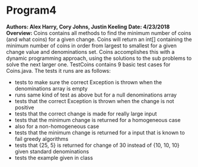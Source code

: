 # Program4 #
**Authors: Alex Harry, Cory Johns, Justin Keeling**
**Date: 4/23/2018**
**Overview:**
Coins contains all methods to find the minimum number of coins (and what coins) for a given change. Coins will return an int[] containing the minimum number of coins in order from largest to smallest for a given change value and denominations set. Coins accomplishes this with a dynamic programming approach, using the solutions to the sub problems to solve the next larger one.
TestCoins contains 9 basic test cases for Coins.java. The tests it runs are as follows:
* tests to make sure the correct Exception is thrown when the denominations array is empty 
* runs same kind of test as above but for a null denominations array
* tests that the correct Exception is thrown when the change is not positive
* tests that the correct change is made for really large input
* tests that the minimum change is returned for a homogeneous case
* also for a non-homogeneous case
* tests that the minimum change is returned for a input that is known to fail greedy algorithms
* tests that {25, 5} is returned for change of 30 instead of {10, 10, 10} given standard denominations
* tests the example given in class
